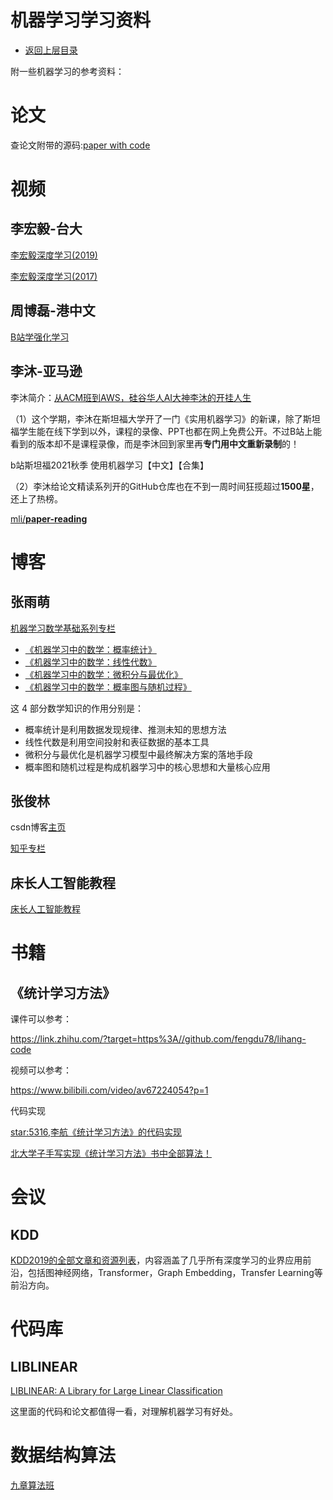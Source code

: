 # 机器学习学习资料

* [返回上层目录](../README.md)



附一些机器学习的参考资料：

# 论文

查论文附带的源码:[paper with code](https://www.paperswithcode.com/)



# 视频

## 李宏毅-台大

[李宏毅深度学习(2019)](https://www.bilibili.com/video/av73798762?from=search&seid=918717604357071716)

[李宏毅深度学习(2017)](https://www.bilibili.com/video/av9770302?p=10)

## 周博磊-港中文

[B站学强化学习](https://zhuanlan.zhihu.com/p/114139619)



## 李沐-亚马逊

李沐简介：[从ACM班到AWS，硅谷华人AI大神李沐的开挂人生](https://xueqiu.com/9217191040/133684047)

（1）这个学期，李沐在斯坦福大学开了一门《实用机器学习》的新课，除了斯坦福学生能在线下学到以外，课程的录像、PPT也都在网上免费公开。不过B站上能看到的版本却不是课程录像，而是李沐回到家里再**专门用中文重新录制**的！

b站斯坦福2021秋季 使用机器学习【中文】【合集】



（2）李沐给论文精读系列开的GitHub仓库也在不到一周时间狂揽超过**1500星**，还上了热榜。

[mli/**paper-reading**](https://github.com/mli/paper-reading)





# 博客

## 张雨萌

[机器学习数学基础系列专栏](https://blog.csdn.net/weixin_43716250)

* [《机器学习中的数学：概率统计》](https://blog.csdn.net/weixin_43716250/category_10520681.html?spm=1001.2014.3001.5482)
* [《机器学习中的数学：线性代数》](https://blog.csdn.net/weixin_43716250/category_10520685.html?spm=1001.2014.3001.5482)
* [《机器学习中的数学：微积分与最优化》](https://blog.csdn.net/weixin_43716250/category_10520703.html?spm=1001.2014.3001.5482)
* [《机器学习中的数学：概率图与随机过程》](https://blog.csdn.net/weixin_43716250/category_10520707.html?spm=1001.2014.3001.5482)

这 4 部分数学知识的作用分别是：

- 概率统计是利用数据发现规律、推测未知的思想方法
- 线性代数是利用空间投射和表征数据的基本工具
- 微积分与最优化是机器学习模型中最终解决方案的落地手段
- 概率图和随机过程是构成机器学习中的核心思想和大量核心应用

## 张俊林

csdn博客[主页](https://blog.csdn.net/malefactor)

[知乎专栏](https://zhuanlan.zhihu.com/c_188941548)

## 床长人工智能教程

[床长人工智能教程](https://www.captainbed.net/)

# 书籍

## 《统计学习方法》

课件可以参考：

https://link.zhihu.com/?target=https%3A//github.com/fengdu78/lihang-code

视频可以参考：

https://www.bilibili.com/video/av67224054?p=1

代码实现

[star:5316,李航《统计学习方法》的代码实现](https://github.com/fengdu78/lihang-code)

[北大学子手写实现《统计学习方法》书中全部算法！](https://zhuanlan.zhihu.com/p/142139903)

# 会议

## KDD

[KDD2019的全部文章和资源列表](https://zhuanlan.zhihu.com/p/135919198)，内容涵盖了几乎所有深度学习的业界应用前沿，包括图神经网络，Transformer，Graph Embedding，Transfer Learning等前沿方向。

# 代码库

## LIBLINEAR

[LIBLINEAR: A Library for Large Linear Classification](https://www.csie.ntu.edu.tw/~cjlin/papers/liblinear.pdf)

这里面的代码和论文都值得一看，对理解机器学习有好处。



# 数据结构算法

[九章算法班](https://www.jiuzhang.com/course/71/?utm_source=sc-zhihu-lm0604)

